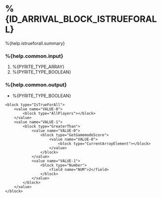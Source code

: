 # %{ID_ARRIVAL_BLOCK_ISTRUEFORALL}

%{help.istrueforall.summary}

### %{help.common.input}

1. %{PYRITE_TYPE_ARRAY}
2. %{PYRITE_TYPE_BOOLEAN}

### %{help.common.output}

-   %{PYRITE_TYPE_BOOLEAN}

```
<block type="IsTrueForAll">
    <value name="VALUE-0">
        <block type="AllPlayers"></block>
    </value>
    <value name="VALUE-1">
        <block type="GreaterThan">
            <value name="VALUE-0">
                <block type="GetGamemodeScore">
                    <value name="VALUE-0">
                        <block type="CurrentArrayElement"></block>
                    </value>
                </block>
            </value>
            <value name="VALUE-1">
                <block type="Number">
                    <field name="NUM">2</field>
                </block>
            </value>
        </block>
    </value>
</block>
```
